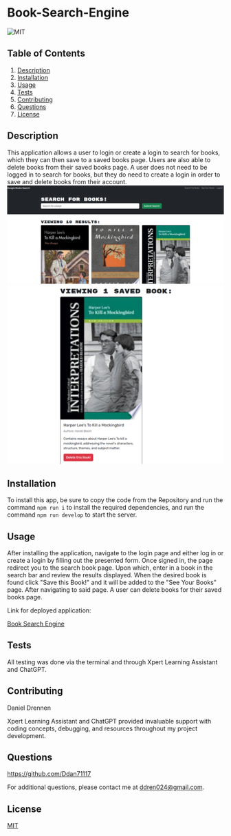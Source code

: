 # Book-Search-Engine

![MIT](https://img.shields.io/badge/License-MIT-yellow.svg)

## Table of Contents

1. [Description](#description)
2. [Installation](#installation)
3. [Usage](#usage)
4. [Tests](#tests)
5. [Contributing](#contributing)
6. [Questions](#questions)
7. [License](#license)

## Description

This application allows a user to login or create a login to search for books, which they can then save to a saved books page. Users are also able to delete books from their saved books page. A user does not need to be logged in to search for books, but they do need to create a login in order to save and delete books from their account.
![ScreenShot](https://github.com/Ddan71117/Book-Search-Engine/blob/main/Assets/BookSearch.PNG)
![ScreenShot](https://github.com/Ddan71117/Book-Search-Engine/blob/main/Assets/SavedBook.PNG)

## Installation

To install this app, be sure to copy the code from the Repository and run the command `npm run i` to install the required dependencies, and run the command `npm run develop` to start the server.

## Usage

After installing the application, navigate to the login page and either log in or create a login by filling out the presented form. Once signed in, the page redirect you to the search book page. Upon which, enter in a book in the search bar and review the results displayed. When the desired book is found click "Save this Book!" and it will be added to the "See Your Books" page. After navigating to said page. A user can delete books for their saved books page.

Link for deployed application:

[Book Search Engine]([https://kanban-board-y281.onrender.com](https://book-search-engine-6f2p.onrender.com))

## Tests

All testing was done via the terminal and through Xpert Learning Assistant and ChatGPT.

## Contributing

Daniel Drennen

Xpert Learning Assistant and ChatGPT provided invaluable support with coding concepts, debugging, and resources throughout my project development.

## Questions

https://github.com/Ddan71117

For additional questions, please contact me at ddren024@gmail.com.

## License

[MIT](https://opensource.org/licenses/MIT)
